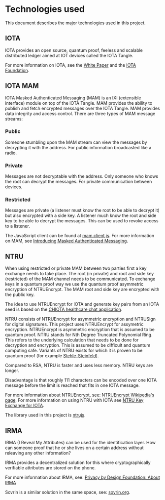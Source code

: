 # Technologies used

This document describes the major technologies used in this project.

## IOTA

IOTA provides an open source, quantum proof, feeless and scalable distributed ledger aimed at IOT devices called the IOTA Tangle.

For more information on IOTA, see the [White Paper](https://iotatoken.com/IOTA_Whitepaper.pdf) and the [IOTA Foundation](https://www.iota.org/).

## IOTA MAM

IOTA Masked Authenticated Messaging (MAM) is an IXI (extensible interface) module on top of the IOTA Tangle. MAM provides the ability to publish and fetch encrypted messages over the IOTA Tangle. MAM provides data integrity and access control. There are three types of MAM message streams:

### Public
Someone stumbling upon the MAM stream can view the messages by decrypting it with the address. For public information broadcasted like a radio.

### Private
Messages are not decryptable with the address. Only someone who knows the root can decrypt the messages. For private communication between devices.

### Restricted
Messages are private (a listener must know the root to be able to decrypt it) but also encrypted with a side key. A listener much know the root and side key to be able to decrypt the messages. This can be used to revoke access to a listener.

The JavaScript client can be found at [mam.client.js](https://www.github.com/iotaledger/mam.client.js).
For more information on MAM, see [Introducing Masked Authenticated Messaging](https://blog.iota.org/introducing-masked-authenticated-messaging-e55c1822d50e).

## NTRU

When using restricted or private MAM between two parties first a key exchange needs to take place. The root (in private) and root and side key (restricted) of the MAM channel needs to be communicated. To exchange keys in a quantum proof way we use the quantum proof asymmetric encryption of NTRUEncrypt. The MAM root and side key are encrypted with the public key.

The idea to use NTRUEncrypt for IOTA and generate key pairs from an IOTA seed is based on the [CHIOTA healthcare chat application](https://github.com/Noc2/Chiota/wiki/NTRU-Key-Exchange-for-IOTA]).

NTRU consists of NTRUEncrypt for asymmetric encryption and NTRUSign for digital signatures. This project uses NTRUEncrypt for assymetric encryption. NTRUEncrypt is asymmetric encryption that is assumed to be quantum proof. NTRU stands for Nth Degree Truncated Polynomial Ring. This refers to the underlying calculation that needs to be done for decryption and encryption. This is assumed to be difficult and quantum computing safe. Variants of NTRU exists for which it is proven to be quantum proof (for example [Stehle-Steinfeld](https://www.iacr.org/archive/eurocrypt2011/66320027/66320027.pdf)).

Compared to RSA, NTRU is faster and uses less memory. NTRU keys are longer.

Disadvantage is that roughly 111 characters can be encoded over one IOTA message before the limit is reached that fits in one IOTA message.

For more information about NTRUEncrypt, see: [NTRUEncrypt Wikipedia's page](https://en.wikipedia.org/wiki/NTRUEncrypt). For more information on using NTRU with IOTA see [NTRU Key Exchange for IOTA](https://github.com/Noc2/Chiota/wiki/NTRU-Key-Exchange-for-IOTA).

The library used in this project is [ntrujs](https://github.com/IDWMaster/ntrujs).

## IRMA

IRMA (I Reveal My Attributes) can be used for the identification layer. How can someone proof that he or she lives on a certain address without releaving any other information?

IRMA provides a decentralized solution for this where cryptographically verifiable attributes are stored on the phone.

For more information about IRMA, see: [Privacy by Design Foundation: About IRMA](https://privacybydesign.foundation/irma/)

Sovrin is a similar solution in the same space, see: [sovrin.org](https://sovrin.org).
